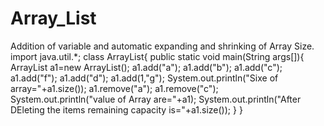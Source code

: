 # Array_List
Addition of variable and automatic expanding and shrinking of Array Size. 
import java.util.*;
class ArrayList{
public static void main(String args[]){
ArrayList<String> a1=new ArrayList<String>();
a1.add("a");
a1.add("b");
a1.add("c");
a1.add("f");
a1.add("d");
a1.add(1,"g");
System.out.println("Sixe of array="+a1.size());
a1.remove("a");
a1.remove("c");
System.out.println("value of Array are="+a1);
System.out.println("After DEleting the items remaining capacity is="+a1.size());
}
}
